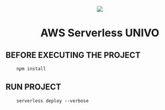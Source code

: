 <p align="center">
    <a href="https://univo.edu.sv" target="_blank">
        <img src="https://www.univo.edu.sv/wp-content/uploads/2019/09/lo2.png">
    </a>
</p>    
<h1 align="center">AWS Serverless UNIVO</h1>

## BEFORE EXECUTING THE PROJECT

```
    npm install
```
## RUN PROJECT

```
    serverless deploy --verbose
```

